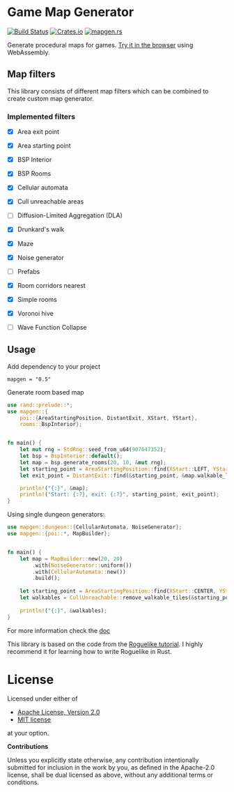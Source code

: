 # Game Map Generator

[![Build Status](https://travis-ci.org/klangner/mapgen.rs.svg?branch=master)](https://travis-ci.org/klangner/mapgen.rs)
[![Crates.io](https://img.shields.io/crates/v/mapgen.svg)](https://crates.io/crates/mapgen) 
[![mapgen.rs](https://docs.rs/mapgen/badge.svg)](https://docs.rs/mapgen/)

Generate procedural maps for games. [Try it in the browser](https://klangner.github.io/mapgen.rs/) using WebAssembly.


## Map filters

This library consists of different map filters which can be combined to create custom map generator.

### Implemented filters

  * [x] Area exit point
  * [x] Area starting point
  * [x] BSP Interior
  * [x] BSP Rooms
  * [x] Cellular automata
  * [x] Cull unreachable areas
  * [ ] Diffusion-Limited Aggregation (DLA)
  * [x] Drunkard's walk
  * [x] Maze
  * [x] Noise generator
  * [ ] Prefabs
  * [x] Room corridors nearest
  * [x] Simple rooms
  * [x] Voronoi hive
  * [ ] Wave Function Collapse


## Usage

Add dependency to your project
```
mapgen = "0.5"
```

Generate room based map
```rust
use rand::prelude::*;
use mapgen::{
    poi::{AreaStartingPosition, DistantExit, XStart, YStart}, 
    rooms::BspInterior};


fn main() {
    let mut rng = StdRng::seed_from_u64(907647352);
    let bsp = BspInterior::default();
    let map = bsp.generate_rooms(20, 10, &mut rng);
    let starting_point = AreaStartingPosition::find(XStart::LEFT, YStart::TOP, &map.walkable_layer);
    let exit_point = DistantExit::find(&starting_point, &map.walkable_layer);

    println!("{:}", &map);
    println!("Start: {:?}, exit: {:?}", starting_point, exit_point);
}
```

Using single dungeon generators:

```rust
use mapgen::dungeon::{CellularAutomata, NoiseGenerator};
use mapgen::{poi::*, MapBuilder};


fn main() {
    let map = MapBuilder::new(20, 20)
        .with(NoiseGenerator::uniform())
        .with(CellularAutomata::new())
        .build();  
    
    let starting_point = AreaStartingPosition::find(XStart::CENTER, YStart::CENTER, &map.walkable_layer);
    let walkables = CullUnreachable::remove_walkable_tiles(&starting_point, &map.walkable_layer);
    
    println!("{:}", &walkables);
}
```

For more information check the [doc](https://docs.rs/mapgen)


This library is based on the code from the [Roguelike tutorial](https://github.com/thebracket/rustrogueliketutorial).
I highly recommend it for learning how to write Roguelike in Rust.


# License

Licensed under either of

 * [Apache License, Version 2.0](http://www.apache.org/licenses/LICENSE-2.0)
 * [MIT license](http://opensource.org/licenses/MIT)

at your option.


**Contributions**

Unless you explicitly state otherwise, any contribution intentionally submitted
for inclusion in the work by you, as defined in the Apache-2.0 license, shall be
dual licensed as above, without any additional terms or conditions.
